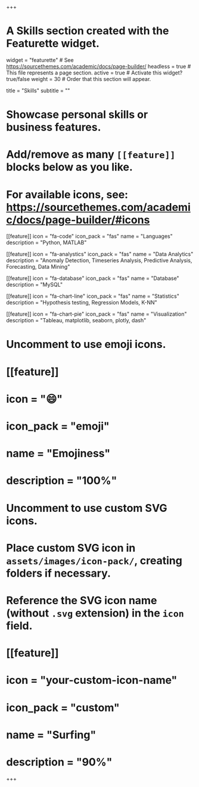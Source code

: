 +++
# A Skills section created with the Featurette widget.
widget = "featurette"  # See https://sourcethemes.com/academic/docs/page-builder/
headless = true  # This file represents a page section.
active = true  # Activate this widget? true/false
weight = 30  # Order that this section will appear.

title = "Skills"
subtitle = ""

# Showcase personal skills or business features.
# 
# Add/remove as many `[[feature]]` blocks below as you like.
# 
# For available icons, see: https://sourcethemes.com/academic/docs/page-builder/#icons

[[feature]]
  icon = "fa-code"
  icon_pack = "fas"
  name = "Languages"
  description = "Python, MATLAB"
  
[[feature]]
  icon = "fa-analystics"
  icon_pack = "fas"
  name = "Data Analytics"
  description = "Anomaly Detection, Timeseries Analysis, Predictive Analysis, Forecasting, Data Mining"  
  
[[feature]]
  icon = "fa-database"
  icon_pack = "fas"
  name = "Database"
  description = "MySQL"

[[feature]]
  icon = "fa-chart-line"
  icon_pack = "fas"
  name = "Statistics"
  description = "Hypothesis testing, Regression Models, K-NN"

[[feature]]
  icon = "fa-chart-pie"
  icon_pack = "fas"
  name = "Visualization"
  description = "Tableau, matplotlib, seaborn, plotly, dash"

# Uncomment to use emoji icons.
# [[feature]]
#  icon = ":smile:"
#  icon_pack = "emoji"
#  name = "Emojiness"
#  description = "100%"  

# Uncomment to use custom SVG icons.
# Place custom SVG icon in `assets/images/icon-pack/`, creating folders if necessary.
# Reference the SVG icon name (without `.svg` extension) in the `icon` field.
# [[feature]]
#  icon = "your-custom-icon-name"
#  icon_pack = "custom"
#  name = "Surfing"
#  description = "90%"

+++
